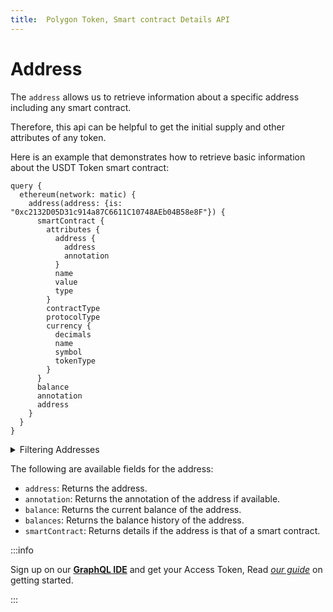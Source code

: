 ```yaml
---
title:  Polygon Token, Smart contract Details API
---
```



<head>
<meta name="title" content="Polygon Token, Smart contract Details API"/>
<meta name="description" content="Get Polygon (Matic) Token supply and other attributes. Also, get Smart Contract property details of the Polygon blockchain."/>
<meta name="keywords" content="polygon api, polygon python api, polygon nft api, polygon scan api, polygon matic api, polygon api docs, polygon crypto api, polygon blockchain api,matic network api"/>
<meta name="robots" content="index, follow"/>
<meta http-equiv="Content-Type" content="text/html; charset=utf-8"/>
<meta name="language" content="English"/>

<!-- Open Graph / Facebook -->
<meta property="og:type" content="website" />
<meta property="og:title" content="Polygon Token, Smart contract Details API" />
<meta property="og:description" content="Get Polygon (Matic) Token supply and other attributes. Also, get Smart Contract property details of the Polygon blockchain." />

<!-- Twitter -->
<meta property="twitter:card" content="summary_large_image" />
<meta property="twitter:title" content="Polygon Token, Smart contract Details API" />
<meta property="twitter:description" content="Get Polygon (Matic) Token supply and other attributes. Also, get Smart Contract property details of the Polygon blockchain." />
</head>

# Address

The `address` allows us to retrieve information about a specific address including any smart contract.

Therefore, this api can be helpful to get the initial supply and other attributes of any token.

Here is an example that demonstrates how to retrieve basic information about the USDT Token smart contract:

```
query {
  ethereum(network: matic) {
    address(address: {is: "0xc2132D05D31c914a87C6611C10748AEb04B58e8F"}) {
      smartContract {
        attributes {
          address {
            address
            annotation
          }
          name
          value
          type
        }
        contractType
        protocolType
        currency {
          decimals
          name
          symbol
          tokenType
        }
      }
      balance
      annotation
      address
    }
  }
}
```

<details>
<summary>Filtering Addresses</summary>
- `address`: Filter by a specific address or a list of addresses.

</details>

The following are available fields for the address:

- `address`: Returns the address.
- `annotation`: Returns the annotation of the address if available.
- `balance`: Returns the current balance of the address.
- `balances`: Returns the balance history of the address.
- `smartContract`: Returns details if the address is that of a smart contract.


:::info

Sign up on our **[GraphQL IDE](https://ide.bitquery.io/)** and get your Access Token, Read _[our guide](/docs/graphql-ide/how-to-start/)_ on getting started.

:::